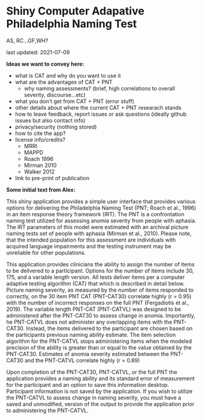Shiny Computer Adapative Philadelphia Naming Test
================
AS, RC…GF,WH?

last updated: 2021-07-09

**Ideas we want to convey here:**

-   what is CAT and why do you want to use it
-   what are the advantages of CAT + PNT
    -   why naming assessments? (brief, high correlations to overall
        severity, discourse…etc)
-   what you don’t get from CAT + PNT (error stuff)
-   other details about where the current CAT + PNT researach stands
-   how to leave feedback, report issues or ask questions (ideally
    github issues but also contact info)
-   privacy/security (nothing stored)
-   how to cite the app?
-   license info/credits?
    -   MRRI
    -   MAPPD
    -   Roach 1996
    -   Mirman 2010
    -   Walker 2012
-   link to pre-print of publication

**Some initial text from Alex:**

This shiny application provides a simple user interface that provides
various options for delivering the Philadelphia Naming Test (PNT; Roach
et al., 1996) in an item response theory framework (IRT). The PNT is a
confrontation naming test utilized for assessing anomia severity from
people with aphasia. The IRT parameters of this model were estimated
with an archival picture naming tests set of people with aphasia (Mirman
et al., 2010). Please note, that the intended population for this
assessment are individuals with acquired language impairments and the
testing instrument may be unreliable for other populations.

This application provides clinicians the ability to assign the number of
items to be delivered to a participant. Options for the number of items
include 30, 175, and a variable length version. All tests deliver items
per a computer adaptive testing algorithm (CAT) that which is described
in detail below. Picture naming severity, as measured by the number of
items responded to correctly, on the 30 item PNT CAT (PNT-CAT30)
correlate highly (r = 0.95) with the number of incorrect responses on
the full PNT (Fergadiotis et al., 2019). The variable length PNT-CAT
(PNT-CATVL) was designed to be administered after the PNT-CAT30 to
assess change in anomia. Importantly, he PNT-CATVL does not administer
any overlapping items with the PNT-CAT30. Instead, the items delivered
to the participant are chosen based on the participants previous naming
ability estimate. The item selection algorithm for the PNT-CATVL stops
administering items when the modeled precision of the ability is greater
than or equal to the value obtained by the PNT-CAT30. Estimates of
anomia severity estimated between the PNT-CAT30 and the PNT-CATVL
correlate highly (r = 0.89)

Upon completion of the PNT-CAT30, PNT-CATVL, or the full PNT the
application provides a naming ability and its standard error of
measurement for the participant and an option to save this information
desktop. Participant information is not saved by the application. If you
wish to utilize the PNT-CATVL to assess change in naming severity, you
must have a saved and unmodified, version of the output to provide the
application prior to administering the PNT-CATVL.
